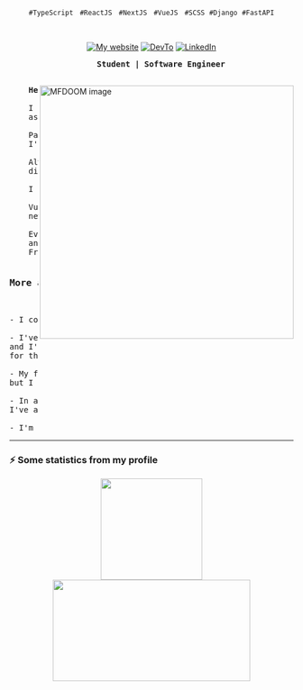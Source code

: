 <p align="center">
  <code>#TypeScript</code> &nbsp; <code>#ReactJS</code> &nbsp; <code>#NextJS</code> &nbsp; <code>#VueJS</code> &nbsp; <code>#SCSS</code> &nbsp;<code>#Django</code> &nbsp;<code>#FastAPI</code>
</p>

&nbsp;

<!-- Icons -->
<div align="center">
  <a href="https://www.oerebor.dev/" title="Learn With Me">
    <img alt="My website" src="https://img.shields.io/badge/oerebor.dev-%20-red"></a>
  <a href="https://dev.to/deverebor" title="Follow Me">
    <img src="https://img.shields.io/badge/Dev.To-%20%20-black" alt="DevTo" /></a>
  <a href="https://www.linkedin.com/in/lucas-souza-dev/" title="Conect with me">
    <img alt="LinkedIn" src="https://img.shields.io/badge/Linked--In-%20%20%20%20-blue"></a>
</div>

<!-- Title -->
<div align="center">
  <pre>
    <strong>Student | Software Engineer</strong>
  </pre>
</div>

<img src="https://cdn.dribbble.com/users/965184/screenshots/14302941/doom-final-dribbble2.gif" min-width="400px" width="450px" align="right" alt="MFDOOM image">

<!-- Main Content -->
<pre align="justify">
    <strong>Hello friend 👋🏽</strong>

    I currently work at <a href="https://loja.juntossomosmais.com.br/home" target="_blank">Juntos Somos Mais 🧡</a>
    as a Front-End Software Engineer.

    Passionate about technology since I was 15,
    I've been studying since that day.

    Always me ventured into creating things,
    discovering and changing is what moves me.

    I love to learn and teach.

    Vue Evangelist, I'm always looking for
    new ways to improve my code.

    Even though I love Vue, I always study
    and improve my knowledge in other
    Frameworks like React and Next.
</pre>

<pre>
<h3>More about me</h3>

- I compose songs well before thinking about programming.

- I've played basketball for almost 8 years in a roll
and I've even won student championships
for the #GoHillWolves team!

- My first website had a total design of 90,
but I think these days it wouldn't make sense hahaha.

- In addition to participating in rap battles,
I've also won beatbox championships!

- I'm an extremely fan of Rapper MF DOOM's work
</pre>

---

<h3>⚡ Some statistics from my profile</h3>

<div align="center">
  <a href="https://github.com/deverebor">
        <img height="180em" width="auto" src="https://github-readme-stats.vercel.app/api?username=deverebor&show_icons=true&theme=dark&include_all_commits=true&count_private=true"/>
   <img height="180em" width="350px" src="https://github-readme-stats.vercel.app/api/top-langs/?username=deverebor&layout=compact&langs_count=6&theme=dark"/>
  </a>
</div>
